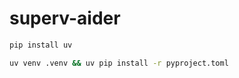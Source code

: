 # superv-aider

```bash
pip install uv
```

```bash
uv venv .venv && uv pip install -r pyproject.toml
```
